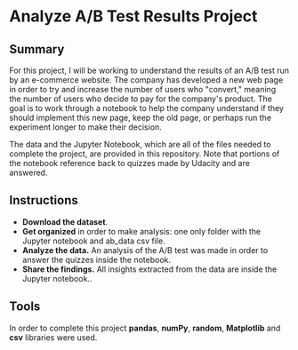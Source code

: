 # Analyze A/B Test Results Project

## Summary

For this project, I will be working to understand the results of an A/B test run by an e-commerce website. The company has developed a new web page in order to try and increase the number of users who "convert," meaning the number of users who decide to pay for the company's product. The goal is to work through a notebook to help the company understand if they should implement this new page, keep the old page, or perhaps run the experiment longer to make their decision.

The data and the Jupyter Notebook, which are all of the files needed to complete the project, are provided in this repository. Note that portions of the notebook reference back to quizzes made by Udacity and are answered.

## Instructions

* **Download the dataset**.
* **Get organized** in order to make analysis: one only folder with the Jupyter notebook and ab_data csv file.
* **Analyze the data.** An analysis of the A/B test was made in order to answer the quizzes inside the notebook.
* **Share the findings.** All insights extracted from the data are inside the Jupyter notebook..

## Tools

In order to complete this project **pandas**, **numPy**, **random**, **Matplotlib** and **csv** libraries were used.
